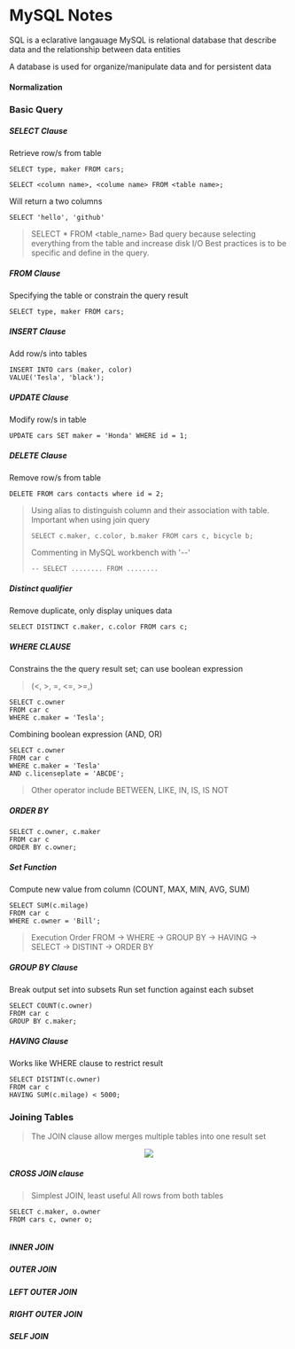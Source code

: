 
# MySQL Notes


SQL is a eclarative langauage 
MySQL is relational database that describe data and the relationship between data entities

A database is used for organize/manipulate data and for persistent data


#### Normalization


### Basic Query

##### SELECT Clause

Retrieve row/s from table 

~~~~
SELECT type, maker FROM cars;
~~~~

~~~~
SELECT <column name>, <colume name> FROM <table name>;
~~~~

Will return a two columns
~~~~
SELECT 'hello', 'github'
~~~~


> SELECT * FROM <table_name>
> Bad query because selecting everything from the table and increase disk I/O
> Best practices is to be specific and define in the query. 

##### FROM Clause

Specifying the table or constrain the query result

~~~~
SELECT type, maker FROM cars;
~~~~

##### INSERT Clause

Add row/s into tables

~~~~
INSERT INTO cars (maker, color)
VALUE('Tesla', 'black');
~~~~

##### UPDATE Clause

Modify row/s in table

~~~~
UPDATE cars SET maker = 'Honda' WHERE id = 1;
~~~~

##### DELETE Clause

Remove row/s from table

~~~~
DELETE FROM cars contacts where id = 2;
~~~~

> Using alias to distinguish column and their association with table. Important when using join query
> ~~~~ 
> SELECT c.maker, c.color, b.maker FROM cars c, bicycle b;
> ~~~~
>
> Commenting in MySQL workbench with '--'
> ~~~~
> -- SELECT ........ FROM ........
> ~~~~


##### Distinct qualifier 
Remove duplicate, only display uniques data

~~~~ 
SELECT DISTINCT c.maker, c.color FROM cars c;
~~~~


##### WHERE CLAUSE
Constrains the the query result set; can use boolean expression
> (<, >, =, <=, >=,)

~~~~
SELECT c.owner
FROM car c
WHERE c.maker = 'Tesla';
~~~~

Combining boolean expression (AND, OR)
~~~~
SELECT c.owner
FROM car c
WHERE c.maker = 'Tesla' 
AND c.licenseplate = 'ABCDE';
~~~~

> Other operator include BETWEEN, LIKE, IN, IS, IS NOT 


##### ORDER BY

~~~~
SELECT c.owner, c.maker
FROM car c
ORDER BY c.owner;
~~~~


##### Set Function 
Compute new value from column 
(COUNT, MAX, MIN, AVG, SUM)

~~~~
SELECT SUM(c.milage)
FROM car c
WHERE c.owner = 'Bill';
~~~~

> Execution Order
> FROM -> WHERE -> GROUP BY -> HAVING -> SELECT -> DISTINT -> ORDER BY


##### GROUP BY Clause
Break output set into subsets 
Run set function against each subset 

~~~~
SELECT COUNT(c.owner)
FROM car c
GROUP BY c.maker;
~~~~


##### HAVING Clause
Works like WHERE clause to restrict result 

~~~~
SELECT DISTINT(c.owner)
FROM car c
HAVING SUM(c.milage) < 5000;
~~~~




### Joining Tables

> The JOIN clause allow merges multiple tables into one result set


<p align="center">
  <img src="https://i.stack.imgur.com/UI25E.jpg">
  <br/>
</p>

##### CROSS JOIN clause

> Simplest JOIN, least useful 
> All rows from both tables 

~~~~
SELECT c.maker, o.owner
FROM cars c, owner o;


~~~~


##### INNER JOIN 


##### OUTER JOIN 

##### LEFT OUTER JOIN 


##### RIGHT OUTER JOIN 


##### SELF JOIN 

